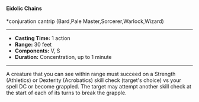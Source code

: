 #### Eidolic Chains
*conjuration cantrip (Bard,Pale Master,Sorcerer,Warlock,Wizard)
___
- **Casting Time:** 1 action
- **Range:** 30 feet
- **Components:** V, S
- **Duration:** Concentration, up to 1 minute
---
A creature that you can see within range must succeed on a Strength (Athletics) or Dexterity (Acrobatics) skill check (target's choice) vs your spell DC or become grappled. The target may attempt another skill check at the start of each of its turns to break the grapple.
